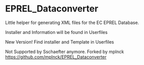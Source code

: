 # EPREL_Dataconverter
Little helper for generating XML files for the EC EPREL Database.

Installer and Information will be found in Userfiles

New Version! Find installer and Template in Userfiles

Not Supported by Sschaefter anymore. 
Forked by mplnck
https://github.com/mplnck/EPREL_Dataconverter

